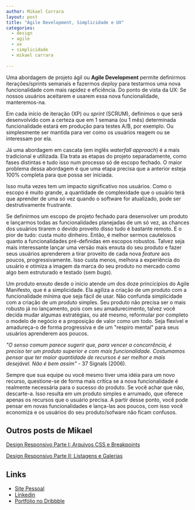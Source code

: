 ```yaml
---
author: Mikael Carrara
layout: post
title: "Agile Development, Simplicidade e UX"
categories:
  - design
  - agile
  - ux
  - simplicidade
  - mikael carrara
  
---
```


Uma abordagem de projeto ágil ou **Agile Development** permite definirmos iterações/sprints semanais e fazermos *deploy* para testarmos uma nova funcionalidade com mais rapidez e eficiência. Do ponto de vista da UX: Se nossos usuários aceitarem e usarem essa nova funcionalidade, manteremos-na.

<!--more-->

Em cada início de iteração (XP) ou *sprint* (SCRUM), definimos o que será desenvolvido com a certeza que em 1 semana (ou 1 mês) determinada funcionalidade estará em produção para testes A/B, por exemplo. Ou simplesmente ser mantida para ver como os usuários reagem ou se interessam por ela.

Já uma abordagem em cascata (em inglês *waterfall approach*) é a mais tradicional e utilizada. Ela trata as etapas do projeto separadamente, como fases distintas e tudo isso num processo só de escopo fechado. O maior problema dessa abordagem é que uma etapa precisa que a anterior esteja 100% completa para que possa ser iniciada.

Isso muita vezes tem um impacto significativo nos usuários. Como o escopo é muito grande, a quantidade de complexidade que o usuário terá que aprender de uma só vez quando o software for atualizado, pode ser destrutivamente frustrante.

Se definirmos um escopo de projeto fechado para desenvolver um produto e lançarmos todas as funcionalidades planejadas de um só vez, as chances dos usuários tirarem o devido proveito disso tudo é bastante remoto. E o pior de tudo: custa muito dinheiro. Então, é melhor sermos cautelosos quanto a funcionalidades pré-definidas em escopos robustos. Talvez seja mais interessante lançar uma versão mais enxuta do seu produto e fazer seus usuários aprenderem a tirar proveito de cada nova *feature* aos poucos, progressivamente. Isso custa menos, melhora a experiência do usuário e otimiza a imagem da marca do seu produto no mercado como algo bem estruturado e testado (sem *bugs*).

Um produto enxuto desde o início atende um dos doze princícipios do Agile Manifesto, que é a simplicidade. Ela agiliza a criação de um produto com a funcionalidade mínima que seja fácil de usar. Não confunda simplicidade com a criação de um produto simples. Seu produto não precisa ser o mais robusto já no lançamento, pois com seu amadurecimento, talvez você decida mudar algumas estratégias, ou até mesmo, reformular por completo o modelo de negócio e a proposição de valor como um todo. Seja flexível e amadureça-o de forma progressiva e de um "respiro mental" para seus usuários aprenderem aos poucos.

*"O senso comum parece sugerir que, para vencer a concorrência, é preciso ter um produto superior e com mais funcionalidade. Costumamos pensar que ter maior quantidade de recursos é ser melhor e mais desejável. Não é bem assim"* - 37 Signals (2006).

Sempre que sua equipe ou você mesmo tiver uma idéia para um novo recurso, questione-se de forma mais crítica se a nova funcionalidade é realmente necessária para o sucesso do produto. Se você achar que não, descarte-a. Isso resulta em um produto simples e arrumado, que oferece apenas os recursos que o usuário precisa. A partir desse ponto, você pode pensar em novas funcionalidades e lança-las aos poucos, com isso você economiza e os usuários do seu produto/sofware não ficam confusos.

## Outros posts de Mikael

[Design Responsivo Parte I: Arquivos CSS e Breakpoints](http://helabs.com.br/blog/2013/02/27/design-responsivo-parte-i-arquivos-css-e-breakpoints)

[Design Responsivo Parte II: Listagens e Galerias](http://helabs.com.br/blog/2013/05/24/design-responsivo-parte-ii-listagens-e-galerias/)

## Links

- [Site Pessoal](http://www.mikaelcarrara.com)
- [Linkedin](br.linkedin.com/in/mikaelcarrara/)
- [Portfólio no Dribbble](http://dribbble.com/mikaelcarrara)
